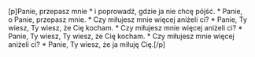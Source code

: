 [p]Panie, przepasz mnie * i poprowadź, gdzie ja nie chcę pójść. * Panie, o Panie, przepasz mnie. * Czy miłujesz mnie więcej aniżeli ci? * Panie, Ty wiesz, Ty wiesz, że Cię kocham. * Czy miłujesz mnie więcej aniżeli ci? * Panie, Ty wiesz, Ty wiesz, że Cię kocham. * Czy miłujesz mnie więcej aniżeli ci? * Panie, Ty wiesz, że ja miłuję Cię.[/p]